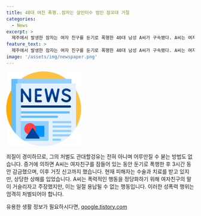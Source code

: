 ```yaml
---
title: 40대 여친 폭행..잠자는 살인미수 범인 잠꼬대 거절
categories:
  - News
excerpt: >
  제주에서 발생한 잠자는 여자 친구를 둔기로 폭행한 40대 남성 A씨가 구속됐다. A씨는 여자 친구를 잠들어 있을 때 머리를 둔기로 여러 차례 폭행한 혐의와 3시간 감금한 혐의를 받고 있다. A씨는 후에 거짓 신고를 하였으며, 경찰 조사에서는 화가 나서 폭행했다고 진술했다. 피해자는 크게 다친 상태로 치료를 받고 있으며, 경찰은 A씨의 행위를 살인미수로 변경하여 조사 중에 있다. #사건사고 #잠꼬대 #폭행 #연인
feature_text: >
  제주에서 발생한 잠자는 여자 친구를 둔기로 폭행한 40대 남성 A씨가 구속됐다. A씨는 여자 친구를 잠들어 있을 때 머리를 둔기로 여러 차례 폭행한 혐의와 3시간 감금한 혐의를 받고 있다. A씨는 후에 거짓 신고를 하였으며, 경찰 조사에서는 화가 나서 폭행했다고 진술했다. 피해자는 크게 다친 상태로 치료를 받고 있으며, 경찰은 A씨의 행위를 살인미수로 변경하여 조사 중에 있다. #사건사고 #잠꼬대 #폭행 #연인
image: '/assets/img/newspaper.png'
---
```


<p><img src="/assets/img/newspaper.png" alt="kimp 속보" /></p>

<p>죄질이 경미하므로, 그의 처벌도 관대할겅유는 전혀 아니며 어루만질 수 붇는 방법도 없습니다. 증거에 의하면 A씨는 여자친구를 잠들어 있는 동안 둔기로 폭행한 후 3시간 동안 감금했으며, 이후 거짓 신고까지 했습니다. 현재 피해자는 수술과 치료를 받고 있지만, 상당한 상해를 입었습니다. A씨는 폭력적인 행동을 정당화하기 위해 여자친구의 말이 거슬리자고 주장했지만, 이는 일절 용납될 수 없는 행동입니다. 이러한 성폭력 행위는 엄격히 처벌되어야 합니다.</p>
유용한 생활 정보가 필요하시다면, <a href="https://qoogle.tistory.com" rel="dofollow">qoogle.tistory.com</a>


